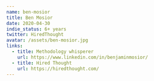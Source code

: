 ```yaml
---
name: ben-mosior
title: Ben Mosior
date: 2020-04-30
indie_status: 6+ years
twitter: HiredThought
avatar: /assets/ben-mosior.jpg
links:
  - title: Methodology whisperer
    url: https://www.linkedin.com/in/benjaminmosior/
  - title: Hired Thought
    url: https://hiredthought.com/
---
```

